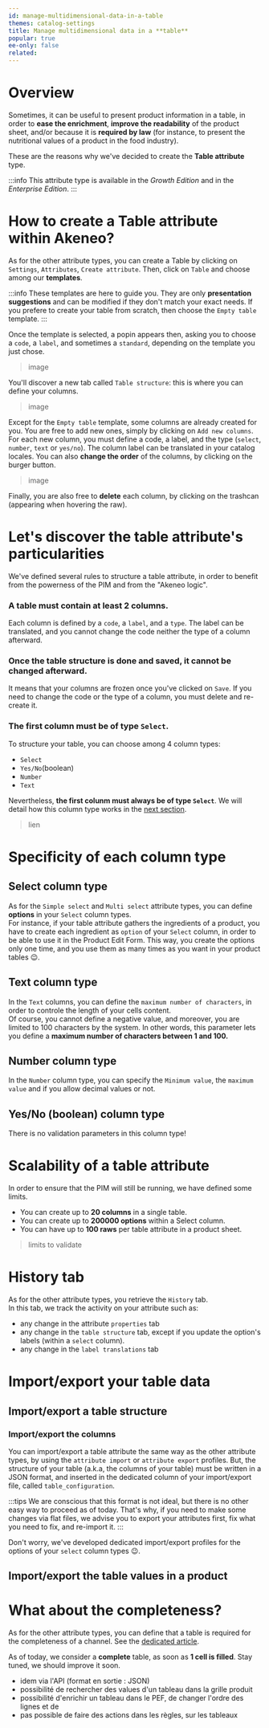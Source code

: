 ```yaml
---
id: manage-multidimensional-data-in-a-table
themes: catalog-settings
title: Manage multidimensional data in a **table**
popular: true
ee-only: false
related:
---
```


# Overview

Sometimes, it can be useful to present product information in a table, in order to **ease the enrichment**, **improve the readability** of the product sheet, and/or because it is **required by law** (for instance, to present the nutritional values of a product in the food industry).

These are the reasons why we've decided to create the **Table attribute** type.

:::info
This attribute type is available in the _Growth Edition_ and in the _Enterprise Edition_.
:::

# How to create a Table attribute within Akeneo?

As for the other attribute types, you can create a Table by clicking on `Settings`, `Attributes`, `Create attribute`. Then, click on `Table` and choose among our **templates**.

:::info
These templates are here to guide you. They are only **presentation suggestions** and can be modified if they don't match your exact needs. If you prefere to create your table from scratch, then choose the `Empty table` template.
:::

Once the template is selected, a popin appears then, asking you to choose a `code`, a `label`, and sometimes a `standard`, depending on the template you just chose.

>image

You'll discover a new tab called `Table structure`: this is where you can define your columns.

>image

Except for the `Empty table` template, some columns are already created for you. You are free to add new ones, simply by clicking on `Add new columns`.  
For each new column, you must define a code, a label, and the type (`select`, `number`, `text` or `yes/no`). The column label can be translated in your catalog locales.
You can also **change the order** of the columns, by clicking on the burger button.

>image

Finally, you are also free to **delete** each column, by clicking on the trashcan (appearing when hovering the raw).

# Let's discover the table attribute's particularities

We've defined several rules to structure a table attribute, in order to benefit from the powerness of the PIM and from the "Akeneo logic".

### A table must contain at least 2 columns.
Each column is defined by a `code`, a `label`, and a `type`. The label can be translated, and you cannot change the code neither the type of a column afterward.

### Once the table structure is done and saved, it cannot be changed afterward.
It means that your columns are frozen once you've clicked on `Save`. If you need to change the code or the type of a column, you must delete and re-create it.

### The first column must be of type `Select`.
To structure your table, you can choose among 4 column types:
- `Select`
- `Yes/No`(boolean)
- `Number`
- `Text`

Nevertheless, **the first colunm must always be of type `Select`**. We will detail how this column type works in the [next section](next-section).

>lien

# Specificity of each column type

## Select column type
As for the `Simple select` and `Multi select` attribute types, you can define **options** in your `Select` column types.  
For instance, if your table attribute gathers the ingredients of a product, you have to create each ingredient as `option` of your `Select` column, in order to be able to use it in the Product Edit Form.
This way, you create the options only one time, and you use them as many times as you want in your product tables :wink:.

## Text column type
In the `Text` columns, you can define the `maximum number of characters`, in order to controle the length of your cells content.  
Of course, you cannot define a negative value, and moreover, you are limited to 100 characters by the system. In other words, this parameter lets you define a **maximum number of characters between 1 and 100.**

## Number column type
In the `Number` column type, you can specify the `Minimum value`, the `maximum value` and if you allow decimal values or not.

## Yes/No (boolean) column type
There is no validation parameters in this column type!

# Scalability of a table attribute
In order to ensure that the PIM will still be running, we have defined some limits.  
- You can create up to **20 columns** in a single table.
- You can create up to **200000 options** within a Select column.
- You can have up to **100 raws** per table attribute in a product sheet.
> limits to validate

# History tab
As for the other attribute types, you retrieve the `History` tab.  
In this tab, we track the activity on your attribute such as:
- any change in the attribute `properties` tab
- any change in the `table structure` tab, except if you update the option's labels (within a `select` column).
- any change in the `label translations` tab


# Import/export your table data

## Import/export a table structure

### Import/export the columns
You can import/export a table attribute the same way as the other attribute types, by using the `attribute import` or `attribute export` profiles. But, the structure of your table (a.k.a, the columns of your table) must be written in a JSON format, and inserted in the dedicated column of your import/export file, called `table_configuration`.

:::tips
We are conscious that this format is not ideal, but there is no other easy way to proceed as of today. That's why, if you need to make some changes via flat files, we advise you to export your attributes first, fix what you need to fix, and re-import it.
:::

Don't worry, we've developed dedicated import/export profiles for the options of your `select` column types :wink:.


## Import/export the table values in a product

# What about the completeness?

As for the other attribute types, you can define that a table is required for the completeness of a channel. See the [dedicated article](completeness).

As of today, we consider a **complete** table, as soon as **1 cell is filled**. Stay tuned, we should improve it soon.



>
- idem via l'API (format en sortie : JSON)
- possibilité de rechercher des values d'un tableau dans la grille produit
- possibilité d'enrichir un tableau dans le PEF, de changer l'ordre des lignes et de
- pas possible de faire des actions dans les règles, sur les tableaux
